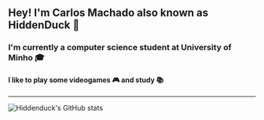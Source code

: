## Hey! I'm Carlos Machado also known as HiddenDuck 🦆

### I'm currently a computer science student at University of Minho 🎓

#### I like to play some videogames 🎮 and study 📚
---
![Hiddenduck's GitHub stats](https://github-readme-stats.vercel.app/api?username=hiddenduck&theme=dark&show_icons=true)

